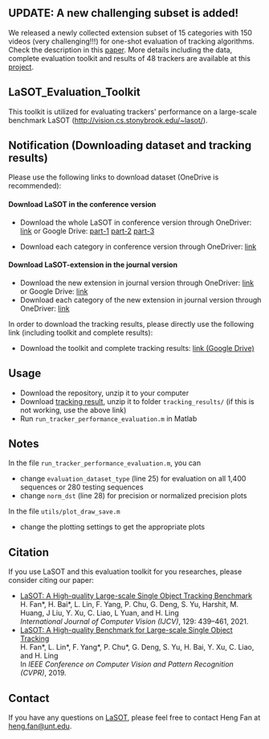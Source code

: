 ## UPDATE: A new challenging subset is added!

We released a newly collected extension subset of 15 categories with 150 videos (very challenging!!!) for one-shot evaluation of tracking algorithms. Check the description in this <a href="https://arxiv.org/abs/2009.03465">paper</a>. More details including the data, complete evaluation toolkit and results of 48 trackers are available at this <a href="http://vision.cs.stonybrook.edu/~lasot/">project</a>.

## LaSOT_Evaluation_Toolkit

This toolkit is utilized for evaluating trackers' performance on a large-scale benchmark LaSOT (http://vision.cs.stonybrook.edu/~lasot/).



## Notification (Downloading dataset and tracking results)

Please use the following links to download dataset (OneDrive is recommended):

#### Download LaSOT in the conference version

* Download the whole LaSOT in conference version through OneDriver: [link](https://1drv.ms/u/s!Akt_zO4y_u6DgoQsxl9ixr5Y393qWA?e=7yTwjc) or Google Drive: [part-1](https://drive.google.com/file/d/1wnKcCuGxRTSPDnYcAB162juy_Qphbb14/view?usp=share_link) [part-2](https://drive.google.com/file/d/1OANces8uLc2gAOFLGh4MaOqXUTrmZ77v/view?usp=share_link) [part-3](https://drive.google.com/file/d/17LiijVbwUkAqgbCaj-W_33KbuX9RsYxy/view?usp=share_link)

* Download each category in conference version through OneDriver: [link](https://1drv.ms/f/s!Akt_zO4y_u6DgoNSoMJrfnVwveDjhA?e=PBeyuD)

#### Download LaSOT-extension in the journal version

* Download the new extension in journal version through OneDriver: [link](https://1drv.ms/u/s!Akt_zO4y_u6DgoQrvo5h48AC15l67A?e=Zo6PWx) or Google Drive: [link](https://drive.google.com/file/d/1J4Soimnoz_fPZANSzAHZ01OjxKDeBS88/view?usp=share_link) 
* Download each category of the new extension in journal version through OneDriver: [link](https://1drv.ms/f/s!Akt_zO4y_u6DgoQZH_aGsNh2f6x6Dg?e=sldyAx)

In order to download the tracking results, please directly use the following link (including toolkit and complete results):
* Download the toolkit and complete tracking results: [link (Google Drive)](https://drive.google.com/file/d/14gbxoSCe31qho1IV6pXx5LI-nzpDechR/view?usp=share_link)


## Usage
* Download the repository, unzip it to your computer
* Download <a href="https://drive.google.com/file/d/14gbxoSCe31qho1IV6pXx5LI-nzpDechR/view?usp=share_link">tracking result</a>, unzip it to folder `tracking_results/` (if this is not working, use the above link)
* Run `run_tracker_performance_evaluation.m` in Matlab

## Notes
In the file `run_tracker_performance_evaluation.m`, you can
* change `evaluation_dataset_type` (line 25) for evaluation on all 1,400 sequences or 280 testing sequences
* change `norm_dst` (line 28) for precision or normalized precision plots

In the file `utils/plot_draw_save.m`
* change the plotting settings to get the appropriate plots

## Citation
If you use LaSOT and this evaluation toolkit for you researches, please consider citing our paper:
* <a href="https://arxiv.org/abs/2009.03465">LaSOT: A High-quality Large-scale Single Object Tracking Benchmark</a> <br>
H. Fan*, H. Bai*, L. Lin, F. Yang, P. Chu, G. Deng, S. Yu, Harshit, M. Huang, J Liu, Y. Xu, C. Liao, L Yuan, and H. Ling <br>
*International Journal of Computer Vision (IJCV)*, 129: 439–461, 2021.
* <a href="https://arxiv.org/pdf/1809.07845.pdf">LaSOT: A High-quality Benchmark for Large-scale Single Object Tracking</a> <br> 
H. Fan*, L. Lin*, F. Yang*, P. Chu*, G. Deng, S. Yu, H. Bai, Y. Xu, C. Liao, and H. Ling <br> 
In *IEEE Conference on Computer Vision and Pattern Recognition (CVPR)*, 2019.

## Contact
If you have any questions on <a href="http://vision.cs.stonybrook.edu/~lasot/">LaSOT</a>, please feel free to contact Heng Fan at heng.fan@unt.edu.

